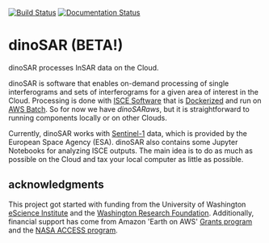 [![Build Status](https://travis-ci.org/scottyhq/dinosar.svg?branch=master)](https://travis-ci.org/scottyhq/dinosar)
[![Documentation Status](https://readthedocs.org/projects/dinosar/badge/?version=latest)](https://dinosar.readthedocs.io/en/latest/?badge=latest)


# dinoSAR (BETA!) 

dinoSAR processes InSAR data on the Cloud.

dinoSAR is software that enables on-demand processing of single interferograms and sets of interferograms for a given area of interest in the Cloud. Processing is done with [ISCE Software](https://winsar.unavco.org/isce.html) that is [Dockerized](https://docs.docker.com) and run on [AWS Batch](https://aws.amazon.com/batch). So for now we have *dinoSARaws*, but it is straightforward to running components locally or on other Clouds.

Currently, dinoSAR works with [Sentinel-1](http://www.esa.int/Our_Activities/Observing_the_Earth/Copernicus/Sentinel-1) data, which is provided by the European Space Agency (ESA). dinoSAR also contains some Jupyter Notebooks for analyzing ISCE outputs. The main idea is to do as much as possible on the Cloud and tax your local computer as little as possible.


## acknowledgments

This project got started with funding from the University of Washington [eScience Institute](http://escience.washington.edu) and the [Washington Research Foundation](http://www.wrfseattle.org). Additionally, financial support has come from Amazon 'Earth on AWS' [Grants program](https://aws.amazon.com/earth/research-credits/) and the [NASA ACCESS program](https://aws.amazon.com/earth/research-credits/).
